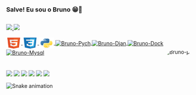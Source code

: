 ### Salve! Eu sou o Bruno 😁🤙
##
<div>
  <a href="https://github.com/BrunoBezerraCupertino">
  <img height="180em" src="https://github-readme-stats.vercel.app/api?username=BrunoBezerraCupertino&show_icons=true&theme=dracula&include_all_commits=true&count_private=true"/>
  <img height="180em" src="https://github-readme-stats.vercel.app/api/top-langs/?username=BrunoBezerraCupertino&layout=compact&langs_count=7&theme=dracula"/>
</div>
  <div style="display: inline_block"><br>
  <img align="center" alt="Bruno-HTML" height="30" width="40" src="https://raw.githubusercontent.com/devicons/devicon/master/icons/html5/html5-original.svg">
  <img align="center" alt="Bruno-CSS" height="30" width="40" src="https://raw.githubusercontent.com/devicons/devicon/master/icons/css3/css3-original.svg">
  <img align="center" alt="Bruno-Python" height="30" width="40" src="https://raw.githubusercontent.com/devicons/devicon/master/icons/python/python-original.svg">
  <img align="center" alt="Bruno-Pych" height="30" width="30" src= "https://cdn.jsdelivr.net/gh/devicons/devicon/icons/pycharm/pycharm-original.svg">
  <img align="center" alt="Bruno-Djan" height="60" width="60" src="https://cdn.jsdelivr.net/gh/devicons/devicon/icons/django/django-plain.svg">
  <img align="center" alt="Bruno-Dock" height="50" width="50" src= "https://cdn.jsdelivr.net/gh/devicons/devicon/icons/docker/docker-original-wordmark.svg">
  <img align="center" alt="Bruno-Mysql" height="60" width="60" src= "https://cdn.jsdelivr.net/gh/devicons/devicon/icons/mysql/mysql-original-wordmark.svg">
   <img align="right" alt="Bruno-pic" height="180" style="border-radius:50px;" src="https://i.ibb.co/KrBTXGH/Picsart-22-02-11-03-08-47-490.png">
</div>
  
</div>

  #
  
<div> 
  <a href = "mailto:bbc111kira@gmail.com"><img src="https://img.shields.io/badge/Gmail-D14836?style=for-the-badge&logo=gmail&logoColor=white" target="_blank"></a>
  <a href = "mailto:brunob.cupertino@hotmail.com" target="_blank"><img src="https://img.shields.io/badge/Microsoft_Outlook-0078D4?style=for-the-badge&logo=microsoft-outlook&logoColor=white" target="_blank"></a>
  <a href="https://www.instagram.com/bruno_bezerra111" target="_blank"><img src="https://img.shields.io/badge/-Instagram-%23E4405F?style=for-the-badge&logo=instagram&logoColor=white" target="_blank"></a>
  <a href="https://www.linkedin.com/in/BrunoBezerraCupertino" target="_blank"><img src="https://img.shields.io/badge/-LinkedIn-%230077B5?style=for-the-badge&logo=linkedin&logoColor=white" target="_blank"></a>
  <a href="https://www.facebook.com/bruno.bezerra.568089" target="_blank"><img src="https://img.shields.io/badge/Facebook-1877F2?style=for-the-badge&logo=facebook&logoColor=white"target="_blank"></a>
<a href="Ainda não, mas quem sabe um dia kk" target="_blank"><img src="https://aleen42.github.io/badges/src/tesla.svg" target="_blank"></a> 
  
  
![Snake animation](https://github.com/BrunoBezerraCupertino/BrunoBezerraCupertino/blob/output/github-contribution-grid-snake.svg)

  
</div>
